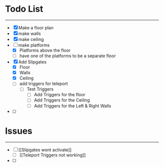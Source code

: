# Todo List
---
- [x] Make a floor plan
- [x] make walls
- [x] make ceiling
- [ ] make platforms
	- [x] Platforms above the floor
	- [ ] have one of the platforms to be a separate floor
- [x] Add Slipgates
	- [x] Floor
	- [x] Walls
	- [x] Ceiling
	- [ ] add triggers for teleport
		- [ ] Test Triggers
			- [ ] Add Triggers for the floor
			- [ ] Add Triggers for the Ceiling
			- [ ] Add Triggers for the Left & Right Walls
- [ ] 

# Issues
---
- [ ] [[Slipgates wont activate]]
	- [ ] [[Teleport Triggers not working]]
- [ ] 